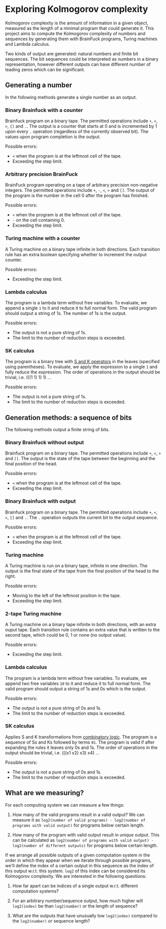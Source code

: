 # Exploring Kolmogorov complexity

Kolmogorov complexity is the amount of information in a given object, measured as the length of a minimal program that could generate it. This project aims to compute the Kolmogorov complexity of numbers and sequences by generating them with BrainFuck programs, Turing machines and Lambda calculus.

Two kinds of output are generated: natural numbers and finite bit sequences. The bit sequences could be interpreted as numbers in a binary representation, however different outputs can have different number of leading zeros which can be significant.

## Generating a number

In the following methods generate a single number as an output.

### Binary Brainfuck with a counter

Brainfuck program on a binary tape. The permitted operations include `+`, `<`, `>`, `[]` and `.`. The output is a counter that starts at 0 and is incremented by 1 upon every `.` operation (regardless of the currently observed bit). The values upon program completion is the output.

Possible errors:

* `<` when the program is at the leftmost cell of the tape.
* Exceeding the step limit.

### Arbitrary precision BrainFuck

BrainFuck program operating on a tape of arbitrary precision non-negative integers. The permitted operations include `+`, `-`, `<`, `>` and `[]`. The output of the program is the number in the cell 0 after the program has finished.

Possible errors:

* `<` when the program is at the leftmost cell of the tape.
* `-` on the cell containing 0.
* Exceeding the step limit.

### Turing machine with a counter

A Turing machine on a binary tape infinite in both directions. Each transition rule has an extra boolean specifying whether to increment the output counter.

Possible errors:

* Exceeding the step limit.

### Lambda calculus

The program is a lambda term without free variables. To evaluate, we append a single `1` to it and reduce it to full normal form. The valid program should output a string of 1s. The number of 1s is the output.

Possible errors:

* The output is not a pure string of 1s.
* The limit to the number of reduction steps is exceeded.

### SK calculus

The program is a binary tree with [S and K operators](https://en.wikipedia.org/wiki/SKI_combinator_calculus) in the leaves (specified using parentheses). To evaluate, we apply the expression to a single `1` and fully reduce the expression. The order of operations in the output should be trivial, i.e. (((1 1) 1) 1) ...

Possible errors:

* The output is not a pure string of 1s.
* The limit to the number of reduction steps is exceeded.

## Generation methods: a sequence of bits

The following methods output a finite string of bits.

### Binary Brainfuck without output

Brainfuck program on a binary tape. The permitted operations include `+`, `<`, `>` and `[]`. The output is the state of the tape between the beginning and the final position of the head.

Possible errors:

* `<` when the program is at the leftmost cell of the tape.
* Exceeding the step limit.

### Binary Brainfuck with output

Brainfuck program on a binary tape. The permitted operations include `+`, `<`, `>`, `[]` and `.`. The `.` operation outputs the current bit to the output sequence.

Possible errors:

* `<` when the program is at the leftmost cell of the tape.
* Exceeding the step limit.

### Turing machine

A Turing machine is run on a binary tape, infinite in one direction. The output is the final state of the tape from the final position of the head to the right.

Possible errors:

* Moving to the left of the leftmost position in the tape.
* Exceeding the step limit.

### 2-tape Turing machine

A Turing machine on a binary tape infinite in both directions, with an extra ouput tape. Each transition rule contains an extra value that is written to the second tape, which could be 0, 1 or none (no output value).

Possible errors:
* Exceeding the step limit.

### Lambda calculus

The program is a lambda term without free variables. To evaluate, we append two free variables `10` to it and reduce it to full normal form. The valid program should output a string of 1s and 0s which is the output.

Possible errors:

* The output is not a pure string of 0s and 1s.
* The limit to the number of reduction steps is exceeded.

### SK calculus

Applies S and K transformations from [combinatory logic](https://en.wikipedia.org/wiki/Combinatory_logic). The program is a sequence of Ss and Ks followed by terms `01`. The program is valid if after expanding the rules it leaves only 0s and 1s. The order of operations in the output should be trivial, i.e. (((x1 x2) x3) x4) ...

Possible errors:

* The output is not a pure string of 0s and 1s.
* The limit to the number of reduction steps is exceeded.

## What are we measuring?

For each computing system we can measure a few things:

1. How many of the valid programs result in a valid output? We can measure it as `log2(number of valid programs) - log2(number of programs with valid output)` for programs below certain length.

2. How many of the program with valid output result in _unique_ output. This can be calculated as `log2(number of programs with valid output) - log2(number of different outputs)` for programs below certain length.

If we arrange all possible outputs of a given computation system in the order in which they appear when we iterate through possible programs, we'll define the index of a certain output in this sequence as the index of this output w.r.t. this system. `log2` of this index can be considered its Kolmogorov complexity. We are interested in the following questions:

1. How far apart can be indices of a single output w.r.t. different computation systems?

2. For an arbitrary number/sequence output, how much higher will `log2(index)` be than `log2(number)` or the length of sequence?

3. What are the outputs that have unusually low `log2(index)` compared to the `log2(number)` or sequence length?